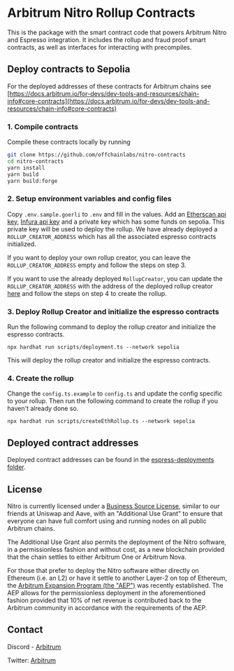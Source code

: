 # Arbitrum Nitro Rollup Contracts

This is the package with the smart contract code that powers Arbitrum Nitro and Espresso integration.
It includes the rollup and fraud proof smart contracts, as well as interfaces for interacting with precompiles.

## Deploy contracts to Sepolia

For the deployed addresses of these contracts for Arbitrum chains see [https://docs.arbitrum.io/for-devs/dev-tools-and-resources/chain-info#core-contracts](https://docs.arbitrum.io/for-devs/dev-tools-and-resources/chain-info#core-contracts)

### 1. Compile contracts

Compile these contracts locally by running

```bash
git clone https://github.com/offchainlabs/nitro-contracts
cd nitro-contracts
yarn install
yarn build
yarn build:forge
```

### 2. Setup environment variables and config files

Copy `.env.sample.goerli` to `.env` and fill in the values. Add an [Etherscan api key](https://docs.etherscan.io/getting-started/viewing-api-usage-statistics), [Infura api key](https://docs.infura.io/dashboard/create-api) and a private key which has some funds on sepolia.
This private key will be used to deploy the rollup. We have already deployed a `ROLLUP_CREATOR_ADDRESS` which has all the associated espresso contracts initialized.

If you want to deploy your own rollup creator, you can leave the `ROLLUP_CREATOR_ADDRESS` empty and follow the steps on step 3.

If you want to use the already deployed `RollupCreator`, you can update the `ROLLUP_CREATOR_ADDRESS` with the address of the deployed rollup creator [here](espresso-deployments/sepolia.json) and follow the steps on step 4 to create the rollup.

### 3. Deploy Rollup Creator and initialize the espresso contracts

Run the following command to deploy the rollup creator and initialize the espresso contracts.

`npx hardhat run scripts/deployment.ts --network sepolia`

This will deploy the rollup creator and initialize the espresso contracts.

### 4. Create the rollup

Change the `config.ts.example` to `config.ts` and update the config specific to your rollup. Then run the following command to create the rollup if you haven't already done so.

`npx hardhat run scripts/createEthRollup.ts --network sepolia`

## Deployed contract addresses

Deployed contract addresses can be found in the [espress-deployments folder](./espresso-deployments/).

## License

Nitro is currently licensed under a [Business Source License](./LICENSE.md), similar to our friends at Uniswap and Aave, with an "Additional Use Grant" to ensure that everyone can have full comfort using and running nodes on all public Arbitrum chains.

The Additional Use Grant also permits the deployment of the Nitro software, in a permissionless fashion and without cost, as a new blockchain provided that the chain settles to either Arbitrum One or Arbitrum Nova.

For those that prefer to deploy the Nitro software either directly on Ethereum (i.e. an L2) or have it settle to another Layer-2 on top of Ethereum, the [Arbitrum Expansion Program (the "AEP")](https://docs.arbitrum.foundation/aep/ArbitrumExpansionProgramTerms.pdf) was recently established. The AEP allows for the permissionless deployment in the aforementioned fashion provided that 10% of net revenue is contributed back to the Arbitrum community in accordance with the requirements of the AEP.

## Contact

Discord - [Arbitrum](https://discord.com/invite/5KE54JwyTs)

Twitter: [Arbitrum](https://twitter.com/arbitrum)
